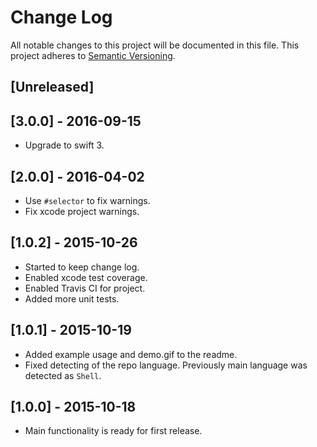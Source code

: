 # Change Log
All notable changes to this project will be documented in this file.
This project adheres to [Semantic Versioning](http://semver.org/).

## [Unreleased]

## [3.0.0] - 2016-09-15
- Upgrade to swift 3.

## [2.0.0] - 2016-04-02
- Use `#selector` to fix warnings.
- Fix xcode project warnings.

## [1.0.2] - 2015-10-26
- Started to keep change log.
- Enabled xcode test coverage.
- Enabled Travis CI for project.
- Added more unit tests.

## [1.0.1] - 2015-10-19
- Added example usage and demo.gif to the readme.
- Fixed detecting of the repo language. Previously main language was detected
as `Shell`.

## [1.0.0] - 2015-10-18
- Main functionality is ready for first release.
